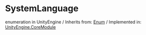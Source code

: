 # SystemLanguage
enumeration in UnityEngine
 / Inherits from: <a href="https://docs.unity3d.com/6000.2/Documentation/ScriptReference/Enum.html">Enum</a> / Implemented in: <a href="https://docs.unity3d.com/6000.2/Documentation/ScriptReference/UnityEngine.CoreModule.html">UnityEngine.CoreModule</a>
